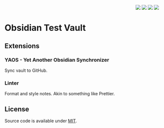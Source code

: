 <p align="right">
  <img src="https://img.shields.io/github/languages/code-size/semanticdata/forgetful-dev" />
  <img src="https://img.shields.io/github/repo-size/semanticdata/forgetful-dev" />
  <img src="https://img.shields.io/github/commit-activity/t/semanticdata/forgetful-dev" />
  <img src="https://img.shields.io/github/last-commit/semanticdata/forgetful-dev" />
</p>

# Obsidian Test Vault

## Extensions

### YAOS - Yet Another Obsidian Synchronizer

Sync vault to GitHub.

### Linter

Format and style notes. Akin to something like Prettier.

## License

Source code is available under [MIT](LICENSE).
